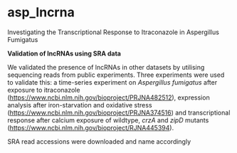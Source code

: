 # asp_lncrna
Investigating the Transcriptional Response to Itraconazole in Aspergillus Fumigatus

**Validation of lncRNAs using SRA data**

We validated the presence of lncRNAs in other datasets by utilising sequencing reads from public experiments. Three experiments were used to validate this: a time-series experiment on _Aspergillus fumigatus_ after exposure to itraconazole (https://www.ncbi.nlm.nih.gov/bioproject/PRJNA482512), expression analysis after iron-starvation and oxidative stress (https://www.ncbi.nlm.nih.gov/bioproject/PRJNA374516) and transcriptional response after calcium exposure of wildtype, _crzA_ and _zipD_ mutants (https://www.ncbi.nlm.nih.gov/bioproject/RJNA445394). 

SRA read accessions were downloaded and name accordingly 
